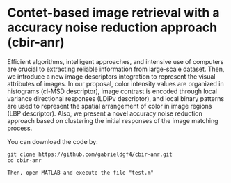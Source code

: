 #  Contet-based image retrieval with a accuracy noise reduction approach (cbir-anr)

Efficient algorithms, intelligent approaches, and intensive use of computers are crucial to extracting reliable information from large-scale dataset. Then, we introduce a new image descriptors integration to represent the visual attributes of images. In our proposal, color intensity values are organized in histograms (cl-MSD descriptor), image contrast is encoded through local variance directional responses (LDiPv descriptor), and local binary patterns are used to represent the spatial arrangement of color in image regions (LBP descriptor). Also, we present a novel accuracy noise reduction approach based on clustering the initial responses of the image matching process.

You can download the code by:

    git clone https://github.com/gabrieldgf4/cbir-anr.git
    cd cbir-anr
    
    Then, open MATLAB and execute the file "test.m"
